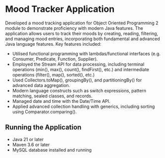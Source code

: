# Mood Tracker Application

Developed a mood tracking application for Object Oriented Programming 2 module to demonstrate proficiency with modern Java features. The application allows users to track their moods by creating, reading, filtering, and managing mood entries, incorporating both fundamental and advanced Java language features. Key features included:

- Utilised functional programming with lambdas/functional interfaces (e.g. Consumer, Predicate, Function, Supplier).
- Employed the Stream API for data processing, including terminal operations (min(), max(), count(), findFirst(), etc.) and intermediate operations (filter(), map(), sorted(), etc.)
- Used Collectors.toMap(), groupingBy(), and partitioningBy() for advanced data aggregation.
- Modern language constructs such as switch expressions, pattern matching, sealed classes, and records.
- Managed date and time with the Date/Time API.
- Applied advanced collection handling with generics, including sorting using Comparator.comparing().

## Running the Application

- Java 21 or later
- Maven 3.6 or later
- MySQL database installed and running
